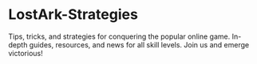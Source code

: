 # LostArk-Strategies
Tips, tricks, and strategies for conquering the popular online game. In-depth guides, resources, and news for all skill levels. Join us and emerge victorious!
